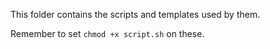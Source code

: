 This folder contains the scripts and templates used by them.

Remember to set `chmod +x script.sh` on these.
